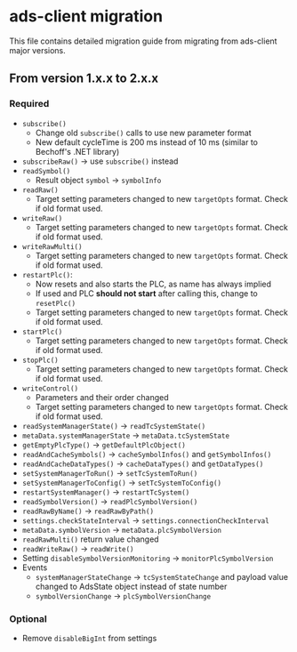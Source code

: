 # ads-client migration

This file contains detailed migration guide from migrating from ads-client major versions.

## From version 1.x.x to 2.x.x

### Required
* `subscribe()`
  * Change old `subscribe()` calls to use new parameter format
  * New default cycleTime is 200 ms instead of 10 ms (similar to Bechoff's .NET library)
* `subscribeRaw()` -> use `subscribe()` instead
* `readSymbol()`
  * Result object `symbol` -> `symbolInfo`
* `readRaw()`
  * Target setting parameters changed to new `targetOpts` format. Check if old format used.
* `writeRaw()`
  * Target setting parameters changed to new `targetOpts` format. Check if old format used.
* `writeRawMulti()`
  * Target setting parameters changed to new `targetOpts` format. Check if old format used.
* `restartPlc()`: 
  * Now resets and also starts the PLC, as name has always implied
  * If used and PLC **should not start** after calling this, change to `resetPlc()` 
  * Target setting parameters changed to new `targetOpts` format. Check if old format used.
* `startPlc()`
  * Target setting parameters changed to new `targetOpts` format. Check if old format used.
* `stopPlc()`
  * Target setting parameters changed to new `targetOpts` format. Check if old format used.
* `writeControl()`
  * Parameters and their order changed
  * Target setting parameters changed to new `targetOpts` format. Check if old format used.
* `readSystemManagerState()` -> `readTcSystemState()`
* `metaData.systemManagerState` -> `metaData.tcSystemState`
* `getEmptyPlcType()` -> `getDefaultPlcObject()`
* `readAndCacheSymbols()` -> `cacheSymbolInfos()` and `getSymbolInfos()`
* `readAndCacheDataTypes()` -> `cacheDataTypes()` and `getDataTypes()`
* `setSystemManagerToRun()` -> `setTcSystemToRun()`
* `setSystemManagerToConfig()` -> `setTcSystemToConfig()`
* `restartSystemManager()` -> `restartTcSystem()`
* `readSymbolVersion()` -> `readPlcSymbolVersion()`
* `readRawByName()` -> `readRawByPath()`
*  `settings.checkStateInterval` -> `settings.connectionCheckInterval`  
* `metaData.symbolVersion` -> `metaData.plcSymbolVersion`
* `readRawMulti()` return value changed
* `readWriteRaw()` -> `readWrite()`
* Setting `disableSymbolVersionMonitoring` -> `monitorPlcSymbolVersion`
* Events
  * `systemManagerStateChange` -> `tcSystemStateChange` and payload value changed to AdsState object instead of state number
  * `symbolVersionChange` -> `plcSymbolVersionChange`
### Optional  
* Remove `disableBigInt` from settings 
